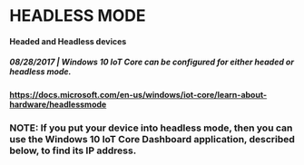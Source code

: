 # HEADLESS MODE

#### Headed and Headless devices
##### 08/28/2017 | Windows 10 IoT Core can be configured for either headed or headless mode.
#### https://docs.microsoft.com/en-us/windows/iot-core/learn-about-hardware/headlessmode

### **NOTE: If you put your device into headless mode, then you can use the Windows 10 IoT Core Dashboard application, described below, to find its IP address.**
